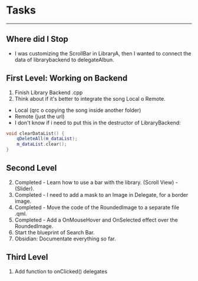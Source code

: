 # Tasks
---
## Where did I Stop
- I was customizing the ScrollBar in LibraryA, then I wanted to connect the data of
librarybackend to delegateAlbun.
## First Level: Working on Backend 
1. Finish Library Backend .cpp
2. Think about if it's better to integrate the song Local o Remote.
- Local (qrc o copying the song inside another folder)
- Remote (just the url)
- I don't know if i need to put this in the destructor of LibraryBackend:
```C++
void clearDataList() {
    qDeleteAll(m_dataList);
    m_dataList.clear();
}
```
## Second Level
2. Completed - Learn how to use a bar with the library. (Scroll View) - (Slider). 
3. Completed - I need to add a mask to an Image in Delegate, for a border image.
4. Completed - Move the code of the RoundedImage to a separate file .qml.
5. Completed - Add a OnMouseHover and OnSelected effect over the RoundedImage.
6. Start the blueprint of Search Bar.
7. Obsidian: Documentate everything so far.

## Third Level
1. Add function to onClicked() delegates
